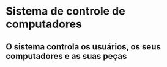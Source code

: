 # Sistema de controle de computadores

## O sistema controla os usuários, os seus computadores e as suas peças